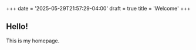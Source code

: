 +++
date = '2025-05-29T21:57:29-04:00'
draft = true
title = 'Welcome'
+++

## Hello!

This is my homepage.
